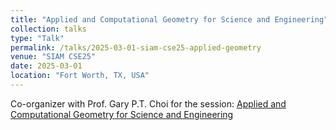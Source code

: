 ```yaml
---
title: "Applied and Computational Geometry for Science and Engineering"
collection: talks
type: "Talk"
permalink: /talks/2025-03-01-siam-cse25-applied-geometry
venue: "SIAM CSE25"
date: 2025-03-01
location: "Fort Worth, TX, USA"
---
```


Co-organizer with Prof. Gary P.T. Choi for the session:
[Applied and Computational Geometry for Science and Engineering](https://meetings.siam.org/sess/dsp_programsess.cfm?SESSIONCODE=81108)
